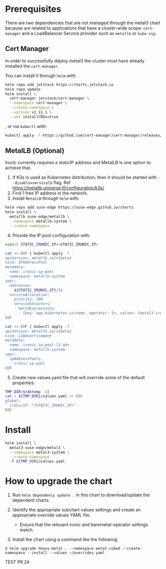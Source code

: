 # Prerequisites
There are two dependencies that are not managed through the metal3 chart because are related to applications that have a cluster-wide scope: `cert-manager` and a LoadBalancer Service provider such as `metallb` or `kube-vip`.

## Cert Manager
In order to successfully deploy metal3 the cluster must have already installed the `cert-manager`.

You can install it through `helm` with:
```bash
helm repo add jetstack https://charts.jetstack.io
helm repo update
helm install \
  cert-manager jetstack/cert-manager \
  --namespace cert-manager \
  --create-namespace \
  --version v1.11.1 \
  --set installCRDs=true
```
, or via `kubectl` with:
```bash
kubectl apply -f https://github.com/cert-manager/cert-manager/releases/download/v1.11.1/cert-manager.yaml
```

## MetalLB (Optional)
Ironic currently requires a staticIP address and MetalLB is one option to achieve that.

1. If K3s is used as Kubernetes distribution, then it should be started with `--disable=servicelb` flag. Ref https://metallb.universe.tf/configuration/k3s/
2. Find 1 free IP address in the network.
3. Install `MetalLB` through `helm` with:

```bash
helm repo add suse-edge https://suse-edge.github.io/charts
helm install \
  metallb suse-edge/metallb \
  --namespace metallb-system \
  --create-namespace
```

4. Provide the IP pool configuration with:

```bash
export STATIC_IRONIC_IP=<STATIC_IRONIC_IP>

cat <<-EOF | kubectl apply -f -
apiVersion: metallb.io/v1beta1
kind: IPAddressPool
metadata:
  name: ironic-ip-pool
  namespace: metallb-system
spec:
  addresses:
  - ${STATIC_IRONIC_IP}/32
  serviceAllocation:
    priority: 100
    serviceSelectors:
    - matchExpressions:
      - {key: app.kubernetes.io/name, operator: In, values: [metal3-ironic]}
EOF

cat <<-EOF | kubectl apply -f -
apiVersion: metallb.io/v1beta1
kind: L2Advertisement
metadata:
  name: ironic-ip-pool-l2-adv
  namespace: metallb-system
spec:
  ipAddressPools:
  - ironic-ip-pool
EOF
```

5. Create new values.yaml file that will override some of the default properties:

```bash
TMP_DIR=$(mktemp -d)
cat > ${TMP_DIR}/values.yaml << EOF
global:
  ironicIP: "<STATIC_IRONIC_IP>"
EOF
```

# Install

```bash
helm install \
  metal3 suse-edge/metal3 \
  --namespace metal3-system \
  --create-namespace
  -f ${TMP_DIR}/values.yaml
```

# How to upgrade the chart
1. Run `helm dependency update .` in this chart to download/update the dependent charts.

2. Identify the appropriate subchart values settings and create an appropriate override values YAML file.
   * Ensure that the relevant ironic and baremetal-operator settings match.

3. Install the chart using a command like the following:

```console
$ helm upgrade heavy-metal . --namespace metal-cubed --create-namespace --install --values ~/overrides.yaml
```

TEST PR
24